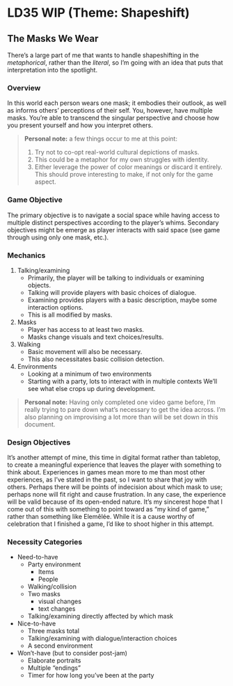 # LD35 WIP (Theme: Shapeshift)
## The Masks We Wear
There’s a large part of me that wants to handle shapeshifting in the _metaphorical_, rather than the _literal_, so I’m going with an idea that puts that interpretation into the spotlight. 
### Overview
In this world each person wears one mask; it embodies their outlook, as well as informs others’ perceptions of their self. You, however, have multiple masks. You’re able to transcend the singular perspective and choose how you present yourself and how you interpret others. 
> **Personal note:** a few things occur to me at this point:
> 1. Try not to co-opt real-world cultural depictions of masks.
> 2. This could be a metaphor for my own struggles with identity.
> 3. Either leverage the power of color meanings or discard it entirely.
> This should prove interesting to make, if not only for the game aspect.
### Game Objective
The primary objective is to navigate a social space while having access to multiple distinct perspectives according to the player’s whims. Secondary objectives might be emerge as player interacts with said space (see game through using only one mask, etc.).
### Mechanics
1. Talking/examining
	- Primarily, the player will be talking to individuals or examining objects. 
	- Talking will provide players with basic choices of dialogue.
	- Examining provides players with a basic description, maybe some interaction options.
	- This is all modified by masks.
2. Masks
	- Player has access to at least two masks.
	- Masks change visuals and text choices/results.
3. Walking
	- Basic movement will also be necessary.
	- This also necessitates basic collision detection.
4. Environments
	- Looking at a minimum of two environments
	- Starting with a party, lots to interact with in multiple contexts
We’ll see what else crops up during development.
> **Personal note:** Having only completed one video game before, I’m really trying to pare down what’s necessary to get the idea across. I’m also planning on improvising a lot more than will be set down in this document.
### Design Objectives
It’s another attempt of mine, this time in digital format rather than tabletop, to create a meaningful experience that leaves the player with something to think about. Experiences in games mean more to me than most other experiences, as I’ve stated in the past, so I want to share that joy with others. Perhaps there will be points of indecision about which mask to use; perhaps none will fit right and cause frustration. 
In any case, the experience will be valid because of its open-ended nature. It’s my sincerest hope that I come out of this with something to point toward as “my kind of game,” rather than something like Elemêlée. While it is a cause worthy of celebration that I finished a game, I’d like to shoot higher in this attempt.
### Necessity Categories
- Need-to-have
	- Party environment
		- Items
		- People
	- Walking/collision
	- Two masks
		- visual changes
		- text changes
	- Talking/examining directly affected by which mask
- Nice-to-have
	- Three masks total
	- Talking/examining with dialogue/interaction choices
	- A second environment
- Won’t-have (but to consider post-jam)
	- Elaborate portraits
	- Multiple “endings”
	- Timer for how long you’ve been at the party